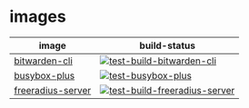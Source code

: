 # images

| image | build-status |
| --- | --- |
| [bitwarden-cli](./bitwarden-cli/) | [![test-build-bitwarden-cli](https://github.com/ppat/images/actions/workflows/test-build-bitwarden-cli.yaml/badge.svg)](https://github.com/ppat/images/actions/workflows/test-build-bitwarden-cli.yaml) |
| [busybox-plus](./busybox-plus/) | [![test-busybox-plus](https://github.com/ppat/images/actions/workflows/test-build-busybox-plus.yaml/badge.svg)](https://github.com/ppat/images/actions/workflows/test-build-busybox-plus.yaml) |
| [freeradius-server](./freeradius-server/) | [![test-build-freeradius-server](https://github.com/ppat/images/actions/workflows/test-build-freeradius-server.yaml/badge.svg)](https://github.com/ppat/images/actions/workflows/test-build-freeradius-server.yaml) |
